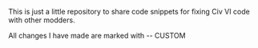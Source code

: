 This is just a little repository to share code snippets for fixing Civ VI code with other modders.

All changes I have made are marked with -- CUSTOM